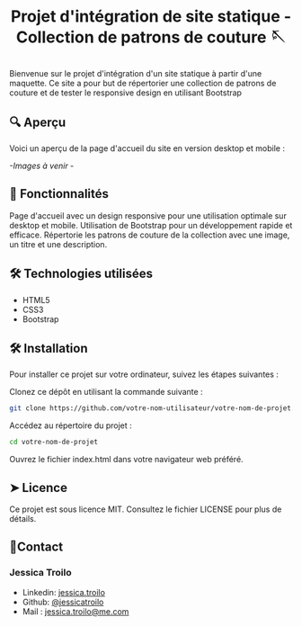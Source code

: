 
# <p align="center">Projet d'intégration de site statique - Collection de patrons de couture 🪡</p>
  
Bienvenue sur le projet d'intégration d'un site statique à partir d'une maquette. Ce site a pour but de répertorier une collection de patrons de couture et de tester le responsive design en utilisant Bootstrap

## 🔍 Aperçu

Voici un aperçu de la page d'accueil du site en version desktop et mobile :

*-Images à venir -*

## 🧐 Fonctionnalités

Page d'accueil avec un design responsive pour une utilisation optimale sur desktop et mobile.
Utilisation de Bootstrap pour un développement rapide et efficace.
Répertorie les patrons de couture de la collection avec une image, un titre et une description.


## 🛠️ Technologies utilisées
- HTML5
- CSS3
- Bootstrap
    

## 🛠️ Installation

Pour installer ce projet sur votre ordinateur, suivez les étapes suivantes :

Clonez ce dépôt en utilisant la commande suivante :
```bash
git clone https://github.com/votre-nom-utilisateur/votre-nom-de-projet.git
```

Accédez au répertoire du projet :
```bash
cd votre-nom-de-projet
```

Ouvrez le fichier index.html dans votre navigateur web préféré.

## ➤ Licence
Ce projet est sous licence MIT. Consultez le fichier LICENSE pour plus de détails.



## 🎃Contact
### Jessica Troilo
- Linkedin: [jessica.troilo](www.linkedin.com/in/jessica-troilo-dev)
- Github: [@jessicatroilo](https://github.com/jessicatroilo)
- Mail : jessica.troilo@me.com
